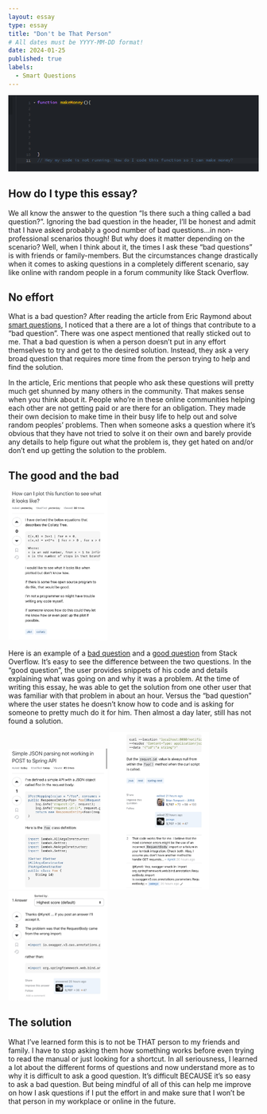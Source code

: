 ```yaml
---
layout: essay
type: essay
title: "Don't be That Person"
# All dates must be YYYY-MM-DD format!
date: 2024-01-25
published: true
labels:
  - Smart Questions
---
```


<img class="rounded mx-auto d-block" src="../img/smartquestion.png">

## How do I type this essay?
We all know the answer to the question “Is there such a thing called a bad question?”. Ignoring the bad question in the header, I’ll be honest and admit that I have asked probably a good number of bad questions…in non-professional scenarios though! But why does it matter depending on the scenario? Well, when I think about it, the times I ask these “bad questions” is with friends or family-members. But the circumstances change drastically when it comes to asking questions in a completely different scenario, say like online with random people in a forum community like Stack Overflow.  

## No effort
What is a bad question? After reading the article from Eric Raymond about [smart questions](http://www.catb.org/esr/faqs/smart-questions.html), I noticed that a there are a lot of things that contribute to a “bad question”.  There was one aspect mentioned that really sticked out to me. That a bad question is when a person doesn’t put in any effort themselves to try and get to the desired solution. Instead, they ask a very broad question that requires more time from the person trying to help and find the solution. 

In the article, Eric mentions that people who ask these questions will pretty much get shunned by many others in the community. That makes sense when you think about it. People who’re in these online communities helping each other are not getting paid or are there for an obligation. They made their own decision to make time in their busy life to help out and solve random peoples’ problems. Then when someone asks a question where it’s obvious that they have not tried to solve it on their own and barely provide any details to help figure out what the problem is, they get hated on and/or don’t end up getting the solution to the problem. 


## The good and the bad

<img width="200px" class="rounded mx-auto d-block" src="../img/pic 3.jpeg">

Here is an example of a [bad question](https://stackoverflow.com/questions/77877124/how-can-i-plot-this-function-to-see-what-it-looks-like) and a [good question](https://stackoverflow.com/questions/77883210/simple-json-parsing-not-working-in-post-to-spring-api#comment137303910_77883210) from Stack Overflow. It’s easy to see the difference between the two questions. In the “good question”, the user provides snippets of his code and details explaining what was going on and why it was a problem. At the time of writing this essay, he was able to get the solution from one other user that was familiar with that problem in about an hour. Versus the “bad question” where the user states he doesn’t know how to code and is asking for someone to pretty much do it for him. Then almost a day later, still has not found a solution.

<div class="text-center p-4">
  <img width="200px" 
       src="../img/pic2.jpeg" 
       class="img-thumbnail" >
  <img width="200px" 
       src="../img/pic1.jpeg" 
       class="img-thumbnail" >
  <img width="200px" 
       src="../img/pic 4.jpeg" 
       class="img-thumbnail" >
  </div>
  
## The solution 
What I’ve learned form this is to not be THAT person to my friends and family. I have to stop asking them how something works before even trying to read the manual or just looking for a shortcut. In all seriousness, I learned a lot about the different forms of questions and now understand more as to why it is difficult to ask a good question. It’s difficult BECAUSE it’s so easy to ask a bad question.  But being mindful of all of this can help me improve on how I ask questions if I put the effort in and make sure that I won’t be that person in my workplace or online in the future. 

